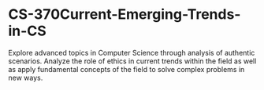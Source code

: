 # CS-370Current-Emerging-Trends-in-CS
Explore advanced topics in Computer Science through analysis of authentic scenarios. Analyze the role of ethics in current trends within the field as well as apply fundamental concepts of the field to solve complex problems in new ways.
